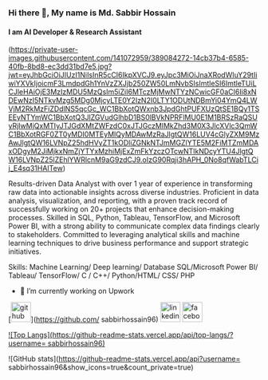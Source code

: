 ### Hi there 👋, My name is Md. Sabbir Hossain
#### I am AI Developer & Research Assistant
(https://private-user-images.githubusercontent.com/141072959/389084272-14cb37b4-6585-40fb-8bd8-ec3dd31bd7e5.jpg?jwt=eyJhbGciOiJIUzI1NiIsInR5cCI6IkpXVCJ9.eyJpc3MiOiJnaXRodWIuY29tIiwiYXVkIjoicmF3LmdpdGh1YnVzZXJjb250ZW50LmNvbSIsImtleSI6ImtleTUiLCJleHAiOjE3MzIzMDU5MzQsIm5iZiI6MTczMjMwNTYzNCwicGF0aCI6Ii8xNDEwNzI5NTkvMzg5MDg0MjcyLTE0Y2IzN2I0LTY1ODUtNDBmYi04YmQ4LWVjM2RkMzFiZDdlNS5qcGc_WC1BbXotQWxnb3JpdGhtPUFXUzQtSE1BQy1TSEEyNTYmWC1BbXotQ3JlZGVudGlhbD1BS0lBVkNPRFlMU0E1M1BRSzRaQSUyRjIwMjQxMTIyJTJGdXMtZWFzdC0xJTJGczMlMkZhd3M0X3JlcXVlc3QmWC1BbXotRGF0ZT0yMDI0MTEyMlQyMDAwMzRaJlgtQW16LUV4cGlyZXM9MzAwJlgtQW16LVNpZ25hdHVyZT1kODliZGNkNTJmMGZlYTE5M2FiMTZmMDAxODgyM2JiMjkxNmZjYTYxMzhiMjExZmFkYzczOTcwNTlkNDcyYTU4JlgtQW16LVNpZ25lZEhlYWRlcnM9aG9zdCJ9.oIzG90Rqji3hAPH_0No8qfWabTLCij_E4sq31HAITew)

Results-driven Data Analyst with over 1 year of experience in transforming raw data into actionable insights across diverse industries. Proficient in data analysis, visualization, and reporting, with a proven track record of successfully working on 20+ projects that enhance decision-making processes. Skilled in SQL, Python, Tableau, TensorFlow, and Microsoft Power BI, with a strong ability to communicate complex data findings clearly to stakeholders. Committed to leveraging analytical skills and machine learning techniques to drive business performance and support strategic initiatives.

Skills: Machine Learning/ Deep learning/ Database SQL/Microsoft Power BI/ Tableau/	TensorFlow/ C / C++/ Python/HTML/ CSS/ PHP

- 🔭 I’m currently working on Upwork 


[<img src='https://cdn.jsdelivr.net/npm/simple-icons@3.0.1/icons/github.svg' alt='github' height='40'>](https://github.com/ sabbirhossain96)  [<img src='https://cdn.jsdelivr.net/npm/simple-icons@3.0.1/icons/linkedin.svg' alt='linkedin' height='40'>](https://www.linkedin.com/in/sabbir-hossain-b1185126a/)  [<img src='https://cdn.jsdelivr.net/npm/simple-icons@3.0.1/icons/facebook.svg' alt='facebook' height='40'>](https://www.facebook.com/sabbir.hossain.9617)  

[![Top Langs](https://github-readme-stats.vercel.app/api/top-langs/?username= sabbirhossain96)](https://github.com/anuraghazra/github-readme-stats)

![GitHub stats](https://github-readme-stats.vercel.app/api?username= sabbirhossain96&show_icons=true&count_private=true)  

